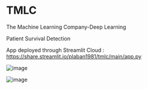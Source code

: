 # TMLC
The Machine Learning Company-Deep Learning

Patient Survival Detection


App deployed through Streamlit Cloud : https://share.streamlit.io/plaban1981/tmlc/main/app.py



![image](https://user-images.githubusercontent.com/23618329/162417368-ace9f503-9f30-4636-8ddb-088b27baaed0.png)



![image](https://user-images.githubusercontent.com/23618329/162417544-a4309402-7d42-45e5-841d-95ff12d36b83.png)

